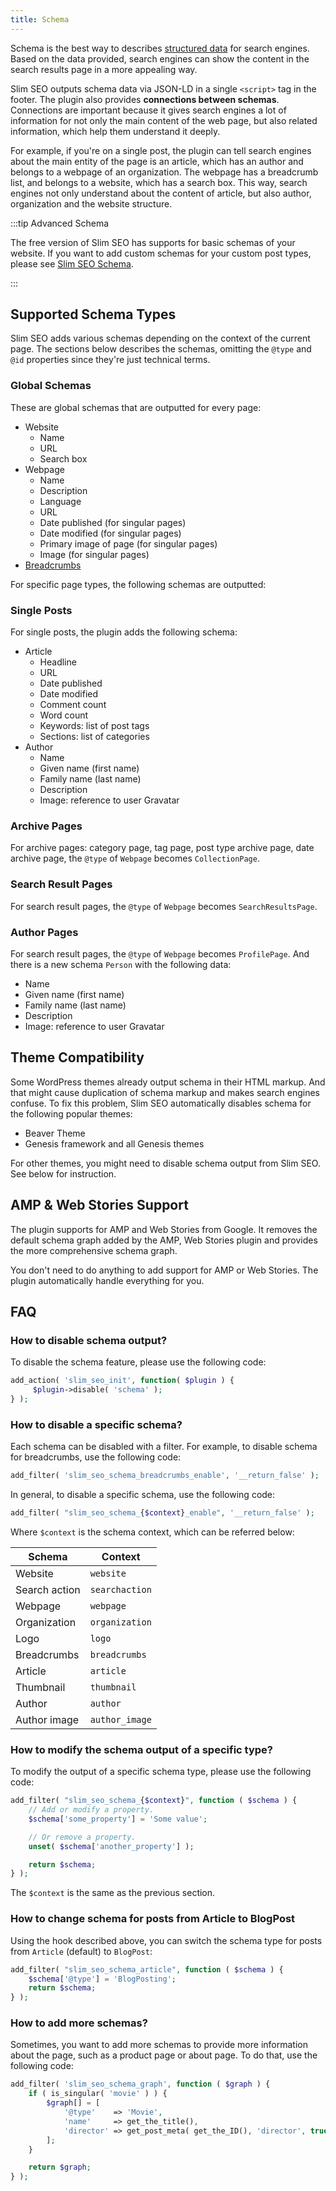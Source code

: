 ```yaml
---
title: Schema
---
```


Schema is the best way to describes [structured data](https://wpslimseo.com/structured-data/) for search engines. Based on the data provided, search engines can show the content in the search results page in a more appealing way.

Slim SEO outputs schema data via JSON-LD in a single `<script>` tag in the footer. The plugin also provides **connections between schemas**. Connections are important because it gives search engines a lot of information for not only the main content of the web page, but also related information, which help them understand it deeply.

For example, if you're on a single post, the plugin can tell search engines about the main entity of the page is an article, which has an author and belongs to a webpage of an organization. The webpage has a breadcrumb list, and belongs to a website, which has a search box. This way, search engines not only understand about the content of article, but also author, organization and the website structure.

:::tip Advanced Schema

The free version of Slim SEO has supports for basic schemas of your website. If you want to add custom schemas for your custom post types, please see [Slim SEO Schema](https://wpslimseo.com/products/slim-seo-schema/).

:::

## Supported Schema Types

Slim SEO adds various schemas depending on the context of the current page. The sections below describes the schemas, omitting the `@type` and `@id` properties since they're just technical terms.

### Global Schemas

These are global schemas that are outputted for every page:

- Website
    - Name
    - URL
    - Search box
- Webpage
    - Name
    - Description
    - Language
    - URL
    - Date published (for singular pages)
    - Date modified (for singular pages)
    - Primary image of page (for singular pages)
    - Image (for singular pages)
- [Breadcrumbs](/slim-seo/breadcrumbs/)

For specific page types, the following schemas are outputted:

### Single Posts

For single posts, the plugin adds the following schema:

- Article
    - Headline
    - URL
    - Date published
    - Date modified
    - Comment count
    - Word count
    - Keywords: list of post tags
    - Sections: list of categories
- Author
    - Name
    - Given name (first name)
    - Family name (last name)
    - Description
    - Image: reference to user Gravatar

### Archive Pages

For archive pages: category page, tag page, post type archive page, date archive page, the `@type` of `Webpage` becomes `CollectionPage`.

### Search Result Pages

For search result pages, the `@type` of `Webpage` becomes `SearchResultsPage`.

### Author Pages

For search result pages, the `@type` of `Webpage` becomes `ProfilePage`. And there is a new schema `Person` with the following data:

- Name
- Given name (first name)
- Family name (last name)
- Description
- Image: reference to user Gravatar

## Theme Compatibility

Some WordPress themes already output schema in their HTML markup. And that might cause duplication of schema markup and makes search engines confuse. To fix this problem, Slim SEO automatically disables schema for the following popular themes:

- Beaver Theme
- Genesis framework and all Genesis themes

For other themes, you might need to disable schema output from Slim SEO. See below for instruction.

## AMP & Web Stories Support

The plugin supports for AMP and Web Stories from Google. It removes the default schema graph added by the AMP, Web Stories plugin and provides the more comprehensive schema graph.

You don't need to do anything to add support for AMP or Web Stories. The plugin automatically handle everything for you.

## FAQ

### How to disable schema output?

To disable the schema feature, please use the following code:

```php
add_action( 'slim_seo_init', function( $plugin ) {
     $plugin->disable( 'schema' );
} );
```

### How to disable a specific schema?

Each schema can be disabled with a filter. For example, to disable schema for breadcrumbs, use the following code:

```php
add_filter( 'slim_seo_schema_breadcrumbs_enable', '__return_false' );
```

In general, to disable a specific schema, use the following code:

```php
add_filter( "slim_seo_schema_{$context}_enable", '__return_false' );
```

Where `$context` is the schema context, which can be referred below:

| Schema | Context |
| --- | --- |
| Website | `website` |
| Search action | `searchaction` |
| Webpage | `webpage` |
| Organization | `organization` |
| Logo | `logo` |
| Breadcrumbs | `breadcrumbs` |
| Article | `article` |
| Thumbnail | `thumbnail` |
| Author | `author` |
| Author image | `author_image` |

### How to modify the schema output of a specific type?

To modify the output of a specific schema type, please use the following code:

```php
add_filter( "slim_seo_schema_{$context}", function ( $schema ) {
    // Add or modify a property.
    $schema['some_property'] = 'Some value';

    // Or remove a property.
    unset( $schema['another_property'] );

    return $schema;
} );
```

The `$context` is the same as the previous section.

### How to change schema for posts from Article to BlogPost

Using the hook described above, you can switch the schema type for posts from `Article` (default) to `BlogPost`:

```php
add_filter( "slim_seo_schema_article", function ( $schema ) {
    $schema['@type'] = 'BlogPosting';
    return $schema;
} );
```

### How to add more schemas?

Sometimes, you want to add more schemas to provide more information about the page, such as a product page or about page. To do that, use the following code:

```php
add_filter( 'slim_seo_schema_graph', function ( $graph ) {
    if ( is_singular( 'movie' ) ) {
        $graph[] = [
            '@type'    => 'Movie',
            'name'     => get_the_title(),
            'director' => get_post_meta( get_the_ID(), 'director', true ),
        ];
    }

    return $graph;
} );
```

